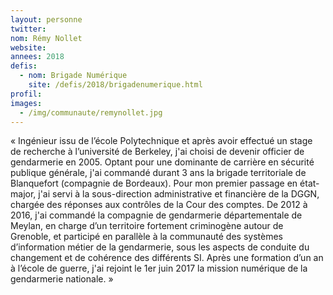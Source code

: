 ```yaml
---
layout: personne
twitter:
nom: Rémy Nollet
website:
annees: 2018
defis:
  - nom: Brigade Numérique
    site: /defis/2018/brigadenumerique.html
profil:
images:
  - /img/communaute/remynollet.jpg
---
```


« Ingénieur issu de l’école Polytechnique et après avoir effectué
un stage de recherche à l’université de Berkeley, j'ai
choisi de devenir officier de gendarmerie en 2005. Optant pour une
dominante de carrière en sécurité publique générale, j'ai commandé
durant 3 ans la brigade territoriale de Blanquefort (compagnie de
Bordeaux). Pour mon premier passage en état-major, j'ai servi à la
sous-direction administrative et financière de la DGGN, chargée des
réponses aux contrôles de la Cour des comptes. De 2012 à 2016, j'ai
commandé la compagnie de gendarmerie départementale de Meylan, en
charge d’un territoire fortement criminogène autour de Grenoble, et
participé en parallèle à la communauté des systèmes d’information
métier de la gendarmerie, sous les aspects de conduite du changement
et de cohérence des différents SI. Après une formation d’un an à
l’école de guerre, j'ai rejoint le 1er juin 2017 la mission numérique
de la gendarmerie nationale. »
